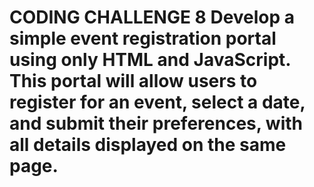 # CODING CHALLENGE 8 Develop a simple event registration portal using only HTML and JavaScript. This portal will allow users to register for an event, select a date, and submit their preferences, with all details displayed on the same page.